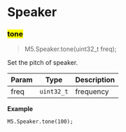 # Speaker

### <mark>tone</mark>
> M5.Speaker.tone(uint32_t freq);

Set the pitch of speaker.

| Param | Type | Description |
| --- | --- | --- |
| freq | <code>uint32_t</code> | frequency |

**Example**
```arduino
M5.Speaker.tone(100);
```